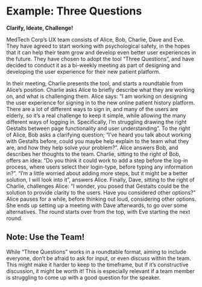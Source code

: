 # Example: Three Questions

**Clarify, Ideate, Challenge!**

MedTech Corp’s UX team consists of Alice, Bob, Charlie, Dave and Eve. They have agreed to start working with psychological safety, in the hopes that it can help their team grow and develop even better user experiences in the future. They have chosen to adopt the tool “Three Questions”, and have decided to conduct it as a bi-weekly meeting as part of designing and developing the user experience for their new patient platform.

In their meeting, Charlie presents the tool, and starts a roundtable from Alice’s position. Charlie asks Alice to briefly describe what they are working on, and what is challenging them. Alice says: “I am working on designing the user experience for signing in to the new online patient history platform. There are a lot of different ways to sign in, and many of the users are elderly, so it’s a real challenge to keep it simple, while allowing the many different ways of logging in. Specifically, I’m struggling drawing the right Gestalts between page functionality and user understanding”. To the right of Alice, Bob asks a clarifying question; “I’ve heard you talk about working with Gestalts before, could you maybe help explain to the team what they are, and how they help solve your problem?”. Alice answers Bob, and describes her thoughts to the team. Charlie, sitting to the right of Bob, offers an idea: “Do you think it could work to add a step before the log-in process, where users select their login-type, before typing any information in?”. “I’m a little worried about adding more steps, but it might be a better solution, I will look into it”, answers Alice. Finally, Dave, sitting to the right of Charlie, challenges Alice: “I wonder, you posed that Gestalts could be the solution to provide clarity to the users. Have you considered other options?” Alice pauses for a while, before thinking out loud, considering other options. She ends up setting up a meeting with Dave afterwards, to go over some alternatives.
The round starts over from the top, with Eve starting the next round.

## Note: Use the Team!

While “Three Questions” works in a roundtable format, aiming to include everyone, don’t be afraid to ask for input, or even discuss within the team. This might make it harder to keep to the timeframe, but if it’s constructive discussion, it might be worth it! This is especially relevant if a team member is struggling to come up with a good question for the speaker.

